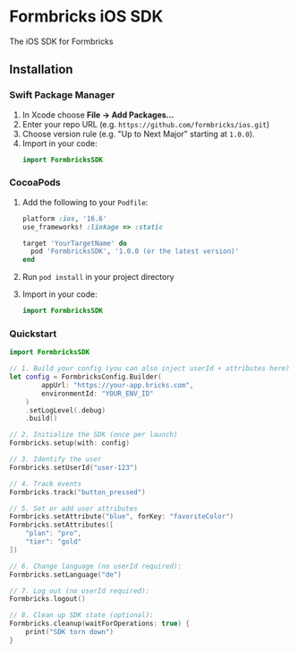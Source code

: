 # Formbricks iOS SDK

The iOS SDK for Formbricks

## Installation

### Swift Package Manager

1. In Xcode choose **File → Add Packages…**
2. Enter your repo URL (e.g. `https://github.com/formbricks/ios.git`)
3. Choose version rule (e.g. "Up to Next Major" starting at `1.0.0`).
4. Import in your code:
   ```swift
   import FormbricksSDK
   ```

### CocoaPods

1. Add the following to your `Podfile`:

   ```ruby
   platform :ios, '16.6'
   use_frameworks! :linkage => :static

   target 'YourTargetName' do
     pod 'FormbricksSDK', '1.0.0 (or the latest version)'
   end
   ```

2. Run `pod install` in your project directory
3. Import in your code:
   ```swift
   import FormbricksSDK
   ```

### Quickstart

```swift
import FormbricksSDK

// 1. Build your config (you can also inject userId + attributes here)
let config = FormbricksConfig.Builder(
        appUrl: "https://your‑app.bricks.com",
        environmentId: "YOUR_ENV_ID"
    )
    .setLogLevel(.debug)
    .build()

// 2. Initialize the SDK (once per launch)
Formbricks.setup(with: config)

// 3. Identify the user
Formbricks.setUserId("user‑123")

// 4. Track events
Formbricks.track("button_pressed")

// 5. Set or add user attributes
Formbricks.setAttribute("blue", forKey: "favoriteColor")
Formbricks.setAttributes([
    "plan": "pro",
    "tier": "gold"
])

// 6. Change language (no userId required):
Formbricks.setLanguage("de")

// 7. Log out (no userId required):
Formbricks.logout()

// 8. Clean up SDK state (optional):
Formbricks.cleanup(waitForOperations: true) {
    print("SDK torn down")
}
```

```

```
